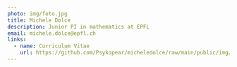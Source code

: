 ```yaml
---
photo: img/foto.jpg
title: Michele Dolce
description: Junior PI in mathematics at EPFL
email: michele.dolce@epfl.ch
links:
  - name: Curriculum Vitae
    url: https://github.com/Psykopear/micheledolce/raw/main/public/img/cv_md.pdf
---
```

